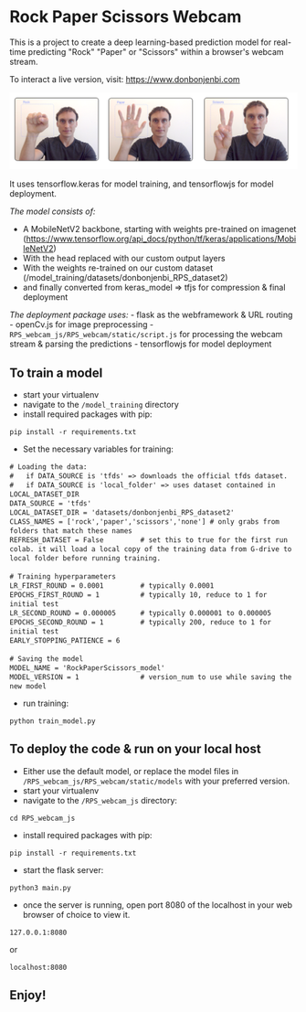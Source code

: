 
# Rock Paper Scissors Webcam
This is a project to create a deep learning-based prediction model for real-time predicting "Rock" "Paper" or "Scissors" within a browser's webcam stream.  

To interact a live version, visit: https://www.donbonjenbi.com

![Rock Paper Scissors Example](misc/example_screenshots.png)

It uses tensorflow.keras for model training, and tensorflowjs for model deployment.  

*The model consists of:*
- A MobileNetV2 backbone, starting with weights pre-trained on imagenet (https://www.tensorflow.org/api_docs/python/tf/keras/applications/MobileNetV2)
- With the head replaced with our custom output layers 
- With the weights re-trained on our custom dataset (/model_training/datasets/donbonjenbi_RPS_dataset2)
- and finally converted from keras_model => tfjs for compression & final deployment


*The deployment package uses:*
	- flask as the webframework & URL routing
	- openCv.js for image preprocessing
	- `RPS_webcam_js/RPS_webcam/static/script.js` for processing the webcam stream & parsing the predictions
	- tensorflowjs for model deployment



## To train a model
- start your virtualenv
- navigate to the `/model_training` directory
- install required packages with pip: 
```
pip install -r requirements.txt
```
- Set the necessary variables for training: 
```
# Loading the data:  
# 	if DATA_SOURCE is 'tfds' => downloads the official tfds dataset.  
# 	if DATA_SOURCE is 'local_folder' => uses dataset contained in LOCAL_DATASET_DIR
DATA_SOURCE = 'tfds'  
LOCAL_DATASET_DIR = 'datasets/donbonjenbi_RPS_dataset2'
CLASS_NAMES = ['rock','paper','scissors','none'] # only grabs from folders that match these names
REFRESH_DATASET = False 		# set this to true for the first run colab. it will load a local copy of the training data from G-drive to local folder before running training.  

# Training hyperparameters
LR_FIRST_ROUND = 0.0001 		# typically 0.0001
EPOCHS_FIRST_ROUND = 1 			# typically 10, reduce to 1 for initial test
LR_SECOND_ROUND = 0.000005  	# typically 0.000001 to 0.000005
EPOCHS_SECOND_ROUND = 1 		# typically 200, reduce to 1 for initial test
EARLY_STOPPING_PATIENCE = 6

# Saving the model
MODEL_NAME = 'RockPaperScissors_model' 
MODEL_VERSION = 1  				# version_num to use while saving the new model
```
- run training:
```
python train_model.py
```


## To deploy the code & run on your local host
- Either use the default model, or replace the model files in `/RPS_webcam_js/RPS_webcam/static/models` with your preferred version.  
- start your virtualenv
- navigate to the `/RPS_webcam_js` directory:  
```
cd RPS_webcam_js
```
- install required packages with pip: 
```
pip install -r requirements.txt
```
- start the flask server: 
```
python3 main.py
```
- once the server is running, open port 8080 of the localhost in your web browser of choice to view it.  
```
127.0.0.1:8080
```
or
```
localhost:8080
```

## Enjoy! 
